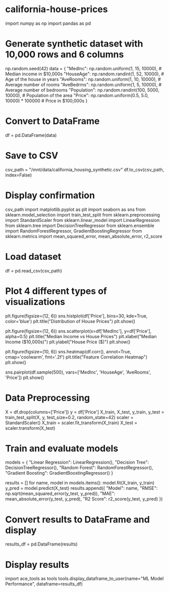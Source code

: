 # california-house-prices
import numpy as np
import pandas as pd

# Generate synthetic dataset with 10,000 rows and 6 columns
np.random.seed(42)
data = {
    "MedInc": np.random.uniform(1, 15, 10000),  # Median income in $10,000s
    "HouseAge": np.random.randint(1, 52, 10000),  # Age of the house in years
    "AveRooms": np.random.uniform(1, 10, 10000),  # Average number of rooms
    "AveBedrms": np.random.uniform(1, 5, 10000),  # Average number of bedrooms
    "Population": np.random.randint(100, 5000, 10000),  # Population of the area
    "Price": np.random.uniform(0.5, 5.0, 10000) * 100000  # Price in $100,000s
}

# Convert to DataFrame
df = pd.DataFrame(data)

# Save to CSV
csv_path = "/mnt/data/california_housing_synthetic.csv"
df.to_csv(csv_path, index=False)

# Display confirmation
csv_path
import matplotlib.pyplot as plt
import seaborn as sns
from sklearn.model_selection import train_test_split
from sklearn.preprocessing import StandardScaler
from sklearn.linear_model import LinearRegression
from sklearn.tree import DecisionTreeRegressor
from sklearn.ensemble import RandomForestRegressor, GradientBoostingRegressor
from sklearn.metrics import mean_squared_error, mean_absolute_error, r2_score

# Load dataset
df = pd.read_csv(csv_path)

# Plot 4 different types of visualizations
plt.figure(figsize=(12, 6))
sns.histplot(df['Price'], bins=30, kde=True, color='blue')
plt.title("Distribution of House Prices")
plt.show()

plt.figure(figsize=(12, 6))
sns.scatterplot(x=df['MedInc'], y=df['Price'], alpha=0.5)
plt.title("Median Income vs House Prices")
plt.xlabel("Median Income ($10,000s)")
plt.ylabel("House Price ($)")
plt.show()

plt.figure(figsize=(10, 6))
sns.heatmap(df.corr(), annot=True, cmap='coolwarm', fmt='.2f')
plt.title("Feature Correlation Heatmap")
plt.show()

sns.pairplot(df.sample(500), vars=['MedInc', 'HouseAge', 'AveRooms', 'Price'])
plt.show()

# Data Preprocessing
X = df.drop(columns=['Price'])
y = df['Price']
X_train, X_test, y_train, y_test = train_test_split(X, y, test_size=0.2, random_state=42)
scaler = StandardScaler()
X_train = scaler.fit_transform(X_train)
X_test = scaler.transform(X_test)

# Train and evaluate models
models = {
    "Linear Regression": LinearRegression(),
    "Decision Tree": DecisionTreeRegressor(),
    "Random Forest": RandomForestRegressor(),
    "Gradient Boosting": GradientBoostingRegressor()
}

results = []
for name, model in models.items():
    model.fit(X_train, y_train)
    y_pred = model.predict(X_test)
    results.append({
        "Model": name,
        "RMSE": np.sqrt(mean_squared_error(y_test, y_pred)),
        "MAE": mean_absolute_error(y_test, y_pred),
        "R2 Score": r2_score(y_test, y_pred)
    })

# Convert results to DataFrame and display
results_df = pd.DataFrame(results)

# Display results
import ace_tools as tools
tools.display_dataframe_to_user(name="ML Model Performance", dataframe=results_df)
